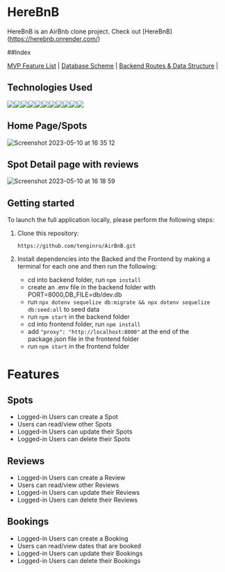 # HereBnB

HereBnB is an AirBnb clone project.
Check out [HereBnB] (https://herebnb.onrender.com/)

##Index

[MVP Feature List](https://github.com/tenginro/AirBnB/wiki/Feature-Doc) |
[Database Scheme](https://github.com/tenginro/AirBnB/wiki/Database-schema) |
[Backend Routes & Data Structure](https://github.com/tenginro/AirBnB/wiki/API-doc) |

## Technologies Used

<img src="https://img.shields.io/badge/Python-3.9-blue?style=for-the-badge&logo=python&logoColor=white" /><img src="https://img.shields.io/badge/JavaScript-323330?style=for-the-badge&logo=javascript&logoColor=F7DF1E" /><img src="https://img.shields.io/badge/Node.js-339933?style=for-the-badge&logo=nodedotjs&logoColor=white" /><img src="https://img.shields.io/badge/Express.js-000000?style=for-the-badge&logo=express&logoColor=white" /><img src="https://img.shields.io/badge/PostgreSQL-316192?style=for-the-badge&logo=postgresql&logoColor=white" /><img src="https://img.shields.io/badge/HTML5-E34F26?style=for-the-badge&logo=html5&logoColor=white" /><img src="https://img.shields.io/badge/CSS3-1572B6?style=for-the-badge&logo=css3&logoColor=white" /><img src="https://img.shields.io/badge/React-20232A?style=for-the-badge&logo=react&logoColor=61DAFB" /><img src="https://img.shields.io/badge/Redux-593D88?style=for-the-badge&logo=redux&logoColor=white" /><img src="https://img.shields.io/badge/GitHub-100000?style=for-the-badge&logo=github&logoColor=white" /><img src="https://img.shields.io/badge/Render-41B883?style=for-the-badge&logo=render&logoColor=white)" />

## Home Page/Spots

![Screenshot 2023-05-10 at 16 35 12](https://github.com/tenginro/AirBnB/assets/108156588/f3dee54b-c6de-49c4-b29a-4c298d443fd9)

## Spot Detail page with reviews

![Screenshot 2023-05-10 at 16 18 59](https://github.com/tenginro/AirBnB/assets/108156588/b7f60722-28d4-44e5-a565-c485e0c96bd6)

## Getting started

To launch the full application locally, please perform the following steps:

1. Clone this repository:

   `https://github.com/tenginro/AirBnB.git`

2. Install dependencies into the Backed and the Frontend by making a terminal for each one and then run the following:
   - cd into backend folder, run `npm install`
   - create an .env file in the backend folder with PORT=8000,DB_FILE=db/dev.db
   - run `npx dotenv sequelize db:migrate && npx dotenv sequelize db:seed:all` to seed data
   - run `npm start` in the backend folder
   - cd into frontend folder, run `npm install`
   - add `"proxy": "http://localhost:8000"` at the end of the package.json file in the frontend folder
   - run `npm start` in the frontend folder

# Features

## Spots

- Logged-in Users can create a Spot
- Users can read/view other Spots
- Logged-in Users can update their Spots
- Logged-in Users can delete their Spots

## Reviews

- Logged-in Users can create a Review
- Users can read/view other Reviews
- Logged-in Users can update their Reviews
- Logged-in Users can delete their Reviews

## Bookings

- Logged-in Users can create a Booking
- Users can read/view dates that are booked
- Logged-in Users can update their Bookings
- Logged-in Users can delete their Bookings
